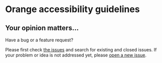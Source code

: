 # Orange accessibility guidelines

<h2 class="page-title">Your opinion matters…</h2>

<script>$(document).ready(function () {
    setBreadcrumb([{"label":"Contact"}]);
});</script>

Have a bug or a feature request?  

Please first check [the issues](https://github.com/Orange-OpenSource/a11y-guidelines/issues) and search for existing and closed issues. If your problem or idea is not addressed yet, please [open a new issue](https://github.com/Orange-OpenSource/a11y-guidelines/issues/new).

&nbsp;

<!--  This file is part of a11y-guidelines | Our vision of mobile & web accessibility guidelines and best practices, with valid/invalid examples.
 Copyright (C) 2016  Orange SA
 See the Creative Commons Legal Code Attribution-ShareAlike 3.0 Unported License for more details (LICENSE file). -->